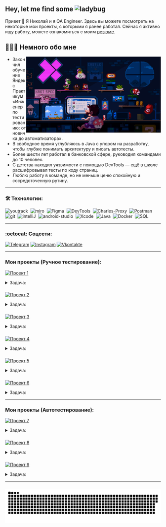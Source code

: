 <h2>Hey, let me find some <img src="https://em-content.zobj.net/source/microsoft-teams/363/lady-beetle_1f41e.png" height="23" alt="ladybug"></h2>

<p>Привет 👋  Я Николай и я QA Engineer. Здесь вы можете посмотреть на некоторые мои проекты, с которыми я ранее работал. Сейчас я активно ищу работу, можете ознакомиться с моим <a href="https://disk.yandex.ru/i/o8NtVyXPft-j_Q">резюме</a>.</p>

<h2>👩🏻‍💻 Немного обо мне</h2>
<img align="right" src="assets/Header_Mario.gif" height="245" alt="QA testing gif">
<ul>
  <li> Закончил обучение Яндекс Практикум «Инженер по тестированию:
от новичка до автоматизатора».</li>
  <li> В свободное время углубляюсь в Java с упором на разработку, чтобы глубже понимать архитектуру и писать автотесты. </li>
  <li> Более шести лет работал в банковской сфере, руководил командами до 10 человек. </li>
  <li> С детства находил уязвимости с помощью DevTools — ещё в школе расшифровывал тесты по коду страниц. </li>
  <li> Люблю работу в команде, но не меньше ценю спокойную и сосредоточенную рутину. </li>
</ul>

---

<h3 align="left">🛠 Технологии:</h3>
<div>
  <img src="https://upload.wikimedia.org/wikipedia/commons/thumb/8/8d/YouTrack_Icon.svg/1024px-YouTrack_Icon.svg.png?20200803082248" title="YouTrack" alt="youtrack" width="40" height="40"/>&nbsp
<img src="https://asset.brandfetch.io/idAnDTFapY/idG4aRyg5R.svg?updated=1669900249741" title="Miro" alt="miro" width="40" height="40"/>&nbsp
  <img src="https://upload.wikimedia.org/wikipedia/commons/3/33/Figma-logo.svg" title="Figma" alt="Figma" width="40" height="40"/>&nbsp
  <img src="https://www.svgrepo.com/show/378785/chrome-dev.svg" title="DevTools" alt="DevTools" width="40" height="40"/>&nbsp
  <img src="https://cdn.icon-icons.com/icons2/3053/PNG/512/charles_proxy_macos_bigsur_icon_190302.png" title="Charles-Proxy" alt="Charles-Proxy" width="40" height="40"/>&nbsp
  <img src="https://www.svgrepo.com/show/354202/postman-icon.svg" title="Postman" alt="Postman" width="40" height="40"/>&nbsp
  <img src="https://cdn.jsdelivr.net/gh/devicons/devicon/icons/git/git-original.svg" title="Git" alt="git" width="40" height="40"/>&nbsp
<img src="https://upload.wikimedia.org/wikipedia/commons/9/9c/IntelliJ_IDEA_Icon.svg" title="IntelliJ IDEA" alt="intelliJ" width="40" height="40"/>&nbsp
 <img src="https://upload.wikimedia.org/wikipedia/commons/c/c1/Android_Studio_icon_%282023%29.svg" title="Android-Studio" alt="android-studio" width="40" height="40"/>&nbsp
  <img src="https://cdn.jsdelivr.net/gh/devicons/devicon/icons/xcode/xcode-original.svg" title="Xcode" alt="Xcode" width="40" height="40"/>&nbsp
  <img src="https://cdn.jsdelivr.net/gh/devicons/devicon/icons/java/java-original.svg" title="Java" alt="Java" width="40" height="40"/>&nbsp
  <img src="https://camo.githubusercontent.com/b379711b7e2112b7a1f8311a01e93b7efe90906278dff834124a077c48346109/68747470733a2f2f7777772e756e646572776f726c64636f64652e6f72672f636f6e74656e742f696d616765732f73697a652f773630302f323032302f30382f4d6f62792d6c6f676f2d312e706e67" title="Docker" alt="Docker" width="40" height="40"/>&nbsp
 <img src="https://raw.githubusercontent.com/benc-uk/icon-collection/e33ee714d05a24a81cf6ccd967ef34b22cb77e65/logos/logo_sql.svg" title="SQL" alt="SQL" width="40" height="40"/>&nbsp
  </div>


---

### :octocat: Соцсети:

[![Telegram](https://img.shields.io/badge/-Telegram-E5C2B6?style=for-the-badge&logo=telegram&logoColor=27A0D9)](https://t.me/neeqoo)
[![Instagram](https://img.shields.io/badge/-Instagram-E5C2B6?style=for-the-badge&logo=instagram&logoColor=B4068E)](https://www.instagram.com/neeqoo_)
[![Vkontakte](https://img.shields.io/badge/-Vkontakte-E5C2B6?style=for-the-badge&logo=Vk&logoColor=4F7DB3)](https://vk.com/neeqoo)

---
 
### Мои проекты (Ручное тестирование): ###

[![Проект 1](https://img.shields.io/badge/-Яндекс.Маршруты_WEB_Logic-black?style=for-the-badge&logo=GoogleSheets&logoColor)](https://docs.google.com/spreadsheets/d/126D4gf2rWft64EgpEiiVveD36DRgO9l2Esp67cZiHb0/edit?usp=sharing)

<details>
<summary>Задача:</summary>
 
- Провести тест-анализ требований на валидацию полей.
- Создать набор тест-кейсов на проверку валидации полей формы Яндекс Маршрутов.
- Протестировать валидацию полей и завести баг-репорты, если есть баги.

</details>

###

[![Проект 2](https://img.shields.io/badge/-Яндекс.Маршруты_WEB_UI+Logic-black?style=for-the-badge&logo=GoogleSheets&logoColor)](https://docs.google.com/spreadsheets/d/1EM0rHLwPjAGuL70Abr0HAPsYLnCz2KKTFV8lWTpK0dM/edit?usp=sharing)

<details>
<summary>Задача:</summary>
 
- Составить тестовую документацию.
- Выполнить проверки.
- Завести баг-репорты
- Протестировать новый вид транспорта с помощью `Charles` (подменить ответы от бэкенда и настроить автоматические ответы)

</details>  

###

[![Проект 3](https://img.shields.io/badge/-Яндекс.Метро_Mobile_Application-black?style=for-the-badge&logo=GoogleSheets&logoColor)](https://docs.google.com/spreadsheets/d/1UN2WIN_MCkQfx66mLba0nIOHLCMO7u9nM4adM8z0Wu0/edit?usp=sharing)

<details>
<summary>Задача:</summary>
 
- Протестировать те части продукта, которых коснулись изменения (рефакторинг).
- Провести регрессионное тестирование и убедиться, что новую версию можно заливать в стор.

</details> 

###

[![Проект 4](https://img.shields.io/badge/-Яндекс_Прилавок_API-black?style=for-the-badge&logo=GoogleSheets&logoColor)](https://docs.google.com/spreadsheets/d/1kNSnBsFQ6hevWL33DRAliWNu9ypftqc5XzE48WOG5gQ/edit?usp=sharing)

<details>
<summary>Задача:</summary>
 
Протестировать функционал работы с корзиной:
- Возможность получить список продуктов, которые добавили в корзину. Ручка `GET` `/api/v1/orders/id`.
- Возможность добавлять продукты в корзину. Ручка `PUT` `/api/v1/orders/:id`.
- Возможность удалять корзину. Ручка `DELETE` `/api/v1/orders/:id`.

Протестировать функционал работы с наборами:
- возможность добавлять продукты в набор — ручка `POST` `/api/v1/kits/{id}/products`.

Протестировать функционал работы с курьерами:
- Возможность проверить, есть ли доставка курьерской службой `Привезём быстро` и сколько она стоит. Ручка `POST` `/fast-delivery/v3.1.1/calculate-delivery.xml`. 

</details> 

###

[![Проект 5](https://img.shields.io/badge/-Яндекс.Прилавок_SQL-black?style=for-the-badge&logo=GoogleSheets&logoColor)](https://docs.google.com/document/d/1vL5_gfyYAabBF6pFH0PgaHJEcLt0UiF2juVBz_ot1iY/edit?usp=sharing)

<details>
<summary>Задача:</summary>

 
- Подсчитать количество записей в таблице `user_model` по столбцу `id`.
- Добавить 3 новых продукта в таблицу `product_model`.
- Вывести таблицу товаров по категориям, которых больше 5. Отсортировать по количеству в категории (по возрастанию).
- Вывести список заказов дороже 500р, и указать их актуальность (`yes` \ `no`). В таблице должен быть только `id` заказа и его статус.
- Сделать выборку товаров из таблицы `product_model` вместе с их категориями (`category_model`). Отфильтровать товары по цене в диапозоне от `200` до `500`. Должны вернуться 3 столбца (`product_name` \ `price` \ `category_name`).
- Выполнить группировку и суммирование количества товаров (`productsCount`) по названиям карт (`card_model.name`), связанных через таблицу `kit_model`.

</details> 

###

[![Проект 6](https://img.shields.io/badge/-Яндекс_Самокат_WEB_+_API_+_Mobile_Application-black?style=for-the-badge&logo=GoogleSheets&logoColor)](https://docs.google.com/spreadsheets/d/1ReZiDuiohoo0ArB3Vq27fWDUi9gmPJPZ5y_K2pT0JvY/edit?usp=sharing)

<details>
<summary>Задача:</summary>

1) Веб приложение Яндекс.Самокат
   - Изучить техническую информацию при запуске приложения — в ней описаны все доступы к серверу, БД и адреса `API`.
   - Изучи требования.
   - Составь чек-лист по требованиям к экрану `Статус заказа`.
   - Для экрана `Сделать заказ` составь проверки на валидацию полей.
   - Провести тестирование всей функциональности, не только по получившимся чек-листам и таблицам, но и по остальным макетам и требованиям.

2) Мобильное приложение Яндекс.Самокат
   - Изучить техническую информацию по запуску приложения.
   - Изучить требования к приложению.
   - Спроектировать тест-кейсы и протестировать функциональность. Написать кейсы и на вёрстку по макетам к этой функциональности.
  
3) `API` приложения Яндекс.Самокат
    - Изучить техническую информацию при запуске приложения.
    - Изучить требования к бэкенду и документацию к `API`.
    - Разработать чек-лист и протестировать `API`.

</details> 

--- 

### Мои проекты (Автотестирование): ###

[![Проект 7](https://img.shields.io/badge/Яндекс.Самокат_WEB_UI_Java-100000?style=for-the-badge&logo=github&logoColor=white)](https://github.com/Neeqoo/scooter_web_ui_autotests_java)

<details>
<summary>Задача:</summary>
 
- Собрать IDE Maven-проект (`Java 11`).
- Подключить `JUnit4` и `Selenium`.

 Тестовые сценарии:
   1) Выпадающий список в разделе `Вопросы о важном`. Нужно проверить: когда нажимаешь на стрелочку, открывается соответствующий текст.
   2) Заказ самоката. Проверить весь флоу позитивного сценария с двумя наборами данных. Проверить точки входа в сценарий, их две: кнопка `Заказать` вверху страницы и внизу.
      
Из чего состоит позитивный сценарий:
- Нажать кнопку `Заказать`. На странице две кнопки заказа.
- Заполнить форму заказа.
- Проверить, что появилось всплывающее окно с сообщением об успешном создании заказа.

</details>

###

[![Проект 8](https://img.shields.io/badge/ZOO_UNIT_Java-100000?style=for-the-badge&logo=github&logoColor=white)](https://github.com/Neeqoo/zoo_unit_autotests_java/tree/main)

<details>
<summary>Задача:</summary>
 
- Скачать репозиторий с готовым проектом.
- Подключить `Jacoco`, `Mockito` и `JUnit`.

Проверить: 
- Класс `Lion` не должен зависеть от класса `Feline`.
- Написать моки там где они нужны.
- Насать тесты на классы `Feline`, `Cat` и `Lion`.
- Отдельно написать параметризованные тесты, где это возможно.
- Оценить покрытие с помощью `Jacoco`: оно должно быть не менее 100% для классов `Feline`, `Cat` и `Lion`.

</details>

###

[![Проект 9](https://img.shields.io/badge/Яндекс.Самокат_API_Java-100000?style=for-the-badge&logo=github&logoColor=white)](https://github.com/Neeqoo/scooter_API_autotests_java)

<details>
<summary>Задача:</summary>

- Создать Maven-проект.
- Подключить `JUnit 4`, `RestAssured`, `Allure`.
- Протестировать `API` ручки
- Отчёт `Allure`

Тесты API: 
1) Создание курьера
   - курьера можно создать
   - нельзя создать двух одинаковых курьеров
   - чтобы создать курьера, нужно передать в запрос все обязательные поля
   - запросы возвращают правильные коды ответа
   - успешный запрос возвращает `ok: true`
   - если одного из полей нет, запрос возвращает ошибку
   - если создать пользователя с логином, который уже есть, возвращается ошибка

2) Логин курьера
   - курьер может авторизоваться
   - для авторизации нужно передать все обязательные поля
   - система вернёт ошибку, если неправильно указать логин или пароль
   - если какого-то поля нет, запрос возвращает ошибку
   - если авторизоваться под несуществующим пользователем, запрос возвращает ошибку
   - успешный запрос возвращает `id`

3) Создание заказа
   - можно указать один из цветов — `BLACK` или `GREY`
   - можно указать оба цвета
   - можно совсем не указывать цвет
   - тело ответа содержит `track`
 

</details>

--- 

 ###

<p align="center">
 <img width="600" src="assets/github-snake.svg" alt="snake"/>
</p>

